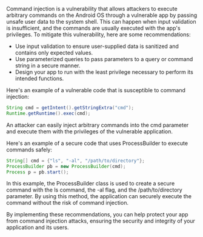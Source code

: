 
Command injection is a vulnerability that allows attackers to execute arbitrary commands on the Android OS through a vulnerable app by passing unsafe user data to the system shell. This can happen when input validation is insufficient, and the commands are usually executed with the app's privileges.
 To mitigate this vulnerability, here are some recommendations:
- Use input validation to ensure user-supplied data is sanitized and contains only expected values.
- Use parameterized queries to pass parameters to a query or command string in a secure manner.
- Design your app to run with the least privilege necessary to perform its intended functions.

Here's an example of a vulnerable code that is susceptible to command injection:
```java
String cmd = getIntent().getStringExtra("cmd");
Runtime.getRuntime().exec(cmd);
```
An attacker can easily inject arbitrary commands into the cmd parameter and execute them with the privileges of the vulnerable application.

Here's an example of a secure code that uses ProcessBuilder to execute commands safely:
```java
String[] cmd = {"ls", "-al", "/path/to/directory"};
ProcessBuilder pb = new ProcessBuilder(cmd);
Process p = pb.start();
```

In this example, the ProcessBuilder class is used to create a secure command with the ls command, the -al flag, and the /path/to/directory parameter. By using this method, the application can securely execute the command without the risk of command injection.

By implementing these recommendations, you can help protect your app from command injection attacks, ensuring the security and integrity of your application and its users.
